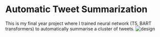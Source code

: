 # Automatic Tweet Summarization
This is my final year project where I trained neural network (T5, BART transformers) to automatically summarise a cluster of tweets.
![design](https://user-images.githubusercontent.com/76676547/189851269-75017e50-d27c-4e5d-a4be-42ceb3a53baa.png)
